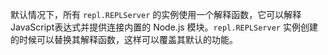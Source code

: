 
默认情况下，所有 `repl.REPLServer` 的实例使用一个解释函数，它可以解释JavaScript表达式并提供连接内置的 Node.js 模块。`repl.REPLServer` 实例创建的时候可以替换其解释函数，这样可以覆盖其默认的功能。

